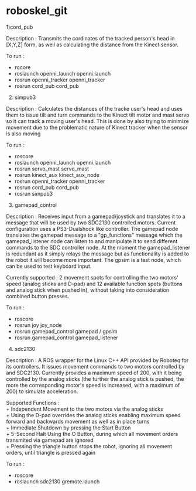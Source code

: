 roboskel_git
============

1)cord_pub 

  Description : Transmits the cordinates of the tracked person's head in [X,Y,Z] form, as well as calculating 
  the distance from the Kinect sensor.
  
  To run :  
  -	rocore  
  -	roslaunch openni_launch openni.launch  
  -	rosrun openni_tracker openni_tracker  
  -	rosrun cord_pub cord_pub
   
2) simpub3

  Description : Calculates the distances of the tracke user's head and uses them to issue tilt and turn commands 
  to the Kinect tilt motor and mast servo so it can track a moving user's head. This is done by also 
  trying to minimize movement due to the problematic nature of Kinect tracker when the sensor is also moving
  
  To run :  
  -	roscore 
  - roslaunch openni_launch openni.launch  
  -	rosrun servo_mast servo_mast  
  -	rosrun kinect_aux kinect_aux_node  
  -	rosrun openni_tracker openni_tracker  
  -	rosrun cord_pub cord_pub  
  -	rosrun simpub3
   
3) gamepad_control 

  Description : Receives input from a gamepad/joystick and translates it to a message that will be used by two SDC2130 
  controlled motors. Current configuration uses a PS3-Dualshock like controller. The gamepad node translates the gamepad
  message to a "gp_functions" message which the gamepad_listener node can listen to and manipulate it to send different
  commands to the SDC controller node. At the moment the gamepad_listener is redundant as it simply relays the message
  but as functionality is added to the robot it will become more important. The gpsim is a test node, which can be used 
  to test keyboard input.
  
  Currently supported : 2 movement spots for controlling the two motors' speed (analog sticks and D-pad)
  and 12 available function spots (buttons and analog stick when pushed in), without taking into consideration combined
  button presses.
  
  To run :  
  -	roscore  
  -	rosrun joy joy_node  
  -	rosrun gamepad_control gamepad / gpsim  
  -	rosrun gamepad_control gamepad_listener
   
4) sdc2130

  Description : A ROS wrapper for the Linux C++ API provided by Roboteq for its controllers. It issues movement commands
  to two motors controlled by and SDC2130. Currently provides a maximum speed of 200, with it being controlled by the
  analog sticks (the further the analog stick is pushed, the more the corresponding motor's speed is increased, with a 
  maximum of 200) to simulate acceleration.
  
  Supported Functions :  
  	+ Independent Movement to the two motors via the analog sticks  
  	+ Using the D-pad overrides the analog sticks enabling maximum speed forward and backwards movement as well as in place
    turns  
    + Immediate Shutdown by pressing the Start Button  
    + 5-Second Halt Using the O Button, during which all movement orders transmited via gamepad are ignored  
    + Pressing the triangle button stops the robot, ignoring all movement orders, until triangle is pressed again
    
  To run :   
  -	roscore  
  -	roslaunch sdc2130 gremote.launch
